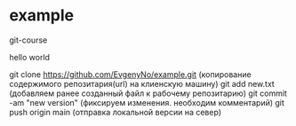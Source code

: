 # example

git-course

hello world

git clone https://github.com/EvgenyNo/example.git (копирование содержимого репозитария(url) на клиенскую машину)
git add new.txt (добавляем ранее созданный файл к рабочему репозитарию)
git commit -am "new version" (фиксируем изменения. необходим комментарий)
git push origin main (отправка локальной версии на север)
